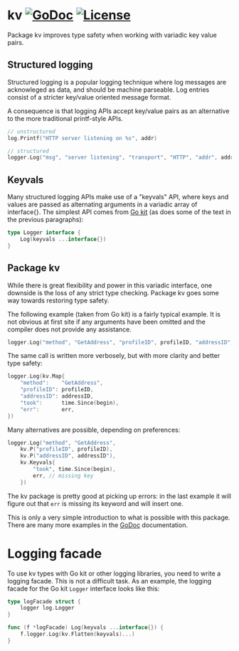 # kv [![GoDoc](https://godoc.org/github.com/jjeffery/kv?status.svg)](https://godoc.org/github.com/jjeffery/kv) [![License](http://img.shields.io/badge/license-MIT-green.svg?style=flat)](https://raw.githubusercontent.com/jjeffery/kv/master/LICENSE.md)

Package kv improves type safety when working with variadic key value pairs.

## Structured logging

Structured logging is a popular logging technique where log messages
are acknowleged as data, and should be machine parseable. Log entries
consist of a stricter key/value oriented message format.

A consequence is that logging APIs accept key/value pairs as an alternative
to the more traditional printf-style APIs.

```go
// unstructured
log.Printf("HTTP server listening on %s", addr)

// structured
logger.Log("msg", "server listening", "transport", "HTTP", "addr", addr)
```

## Keyvals

Many structured logging APIs make use of a "keyvals" API, where keys
and values are passed as alternating arguments in a variadic array of
interface{}. The simplest API comes from 
[Go kit](https://github.com/go-kit/kit/tree/master/log) 
(as does some of the text in the previous paragraphs):

```go
type Logger interface {
    Log(keyvals ...interface{})
}
```

## Package kv

While there is great flexibility and power in this variadic interface,
one downside is the loss of any strict type checking. Package kv goes
some way towards restoring type safety.

The following example (taken from Go kit) is a fairly typical example.
It is not obvious at first site if any arguments have been omitted and
the compiler does not provide any assistance.
```go
logger.Log("method", "GetAddress", "profileID", profileID, "addressID", addressID, "took", time.Since(begin), "err", err)
```

The same call is written more verbosely, but with more clarity and better
type safety:
```go
logger.Log(kv.Map{
    "method":    "GetAddress",
    "profileID": profileID,
    "addressID": addressID,
    "took":      time.Since(begin),
    "err":       err,
})
```
Many alternatives are possible, depending on preferences:

```go
logger.Log("method", "GetAddress",
    kv.P("profileID", profileID),
    kv.P("addressID", addressID"),
    kv.Keyvals{
        "took", time.Since(begin),
        err, // missing key
    })
```

The kv package is pretty good at picking up errors: in the last example
it will figure out that `err` is missing its keyword and will insert one.

This is only a very simple introduction to what is possible with this
package. There are many more examples in the 
[GoDoc](https://godoc.org/github.com/jjeffery/kv#example-Flatten) documentation.


# Logging facade

To use kv types with Go kit or other logging libraries, you need to 
write a logging facade. This is not a difficult task. As an example, 
the logging facade for the Go kit `Logger` interface looks like this:

```go
type logFacade struct {
	logger log.Logger
}

func (f *logFacade) Log(keyvals ...interface{}) {
	f.logger.Log(kv.Flatten(keyvals)...)
}
```
